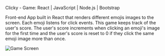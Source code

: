 Clicky - Game: React | JavaScript | Node.js | Bootstrap 

Front-end App built in React that renders different emojis images to the screen. Each emoji listens for click events. This game keeps track of the user's score. The user's score increments when clicking an emoji's image for the first time and the user's score is reset to 0 if they click the same emoji image more than once.

![Game Screen](assets/imgs/Capture1)
